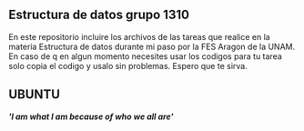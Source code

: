 ## Estructura de datos grupo 1310
En este repositorio incluire los archivos de las tareas que realice en la materia Estructura de datos durante mi paso por la FES Aragon de la UNAM.
En caso de q en algun momento necesites usar los codigos para tu tarea solo copia el codigo y usalo sin problemas.
Espero que te sirva.

## UBUNTU
***'I am what I am because of who we all are'***

